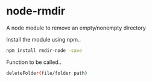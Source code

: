 # node-rmdir
A node module to remove an empty/nonempty directory

Install the module using npm..
```sh
npm install rmdir-node -save
```

Function to be called..
```sh
deleteFolder(file/folder path)
```
